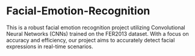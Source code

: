 # Facial-Emotion-Recognition
This is a robust facial emotion recognition project utilizing Convolutional Neural Networks (CNNs) trained on the FER2013 dataset. With a focus on accuracy and efficiency, our project aims to accurately detect facial expressions in real-time scenarios.
